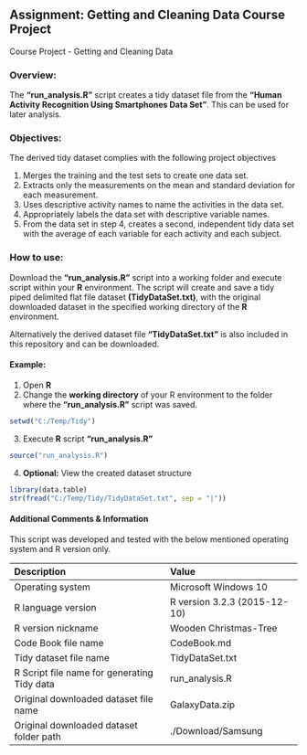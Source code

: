 ## Assignment: Getting and Cleaning Data Course Project
Course Project - Getting and Cleaning Data  

### Overview:
The **“run_analysis.R”** script creates a tidy dataset file from the **“Human Activity Recognition Using Smartphones Data Set”**. This can be used for later analysis.  

### Objectives:
The derived tidy dataset complies with the following project objectives

1. Merges the training and the test sets to create one data set.
2. Extracts only the measurements on the mean and standard deviation for each measurement.
3. Uses descriptive activity names to name the activities in the data set.
4. Appropriately labels the data set with descriptive variable names.
5. From the data set in step 4, creates a second, independent tidy data set with the average of each variable for each activity and each subject.  

### How to use:
Download the **“run_analysis.R”** script into a working folder and execute script within your **R** environment. The script will create and save a tidy piped delimited flat file dataset **(TidyDataSet.txt)**, with the original downloaded dataset in the specified working directory of the **R** environment.

Alternatively the derived dataset file **“TidyDataSet.txt”** is also included in this repository and can be downloaded.

#### Example:
1. Open **R**
2. Change the **working directory** of your R environment to the folder where the **“run_analysis.R”** script was saved.
```R
setwd("C:/Temp/Tidy")
``` 
3. Execute **R** script **“run_analysis.R”** 
```R 
source("run_analysis.R")
```
4. **Optional:** View the created dataset structure
```R 
library(data.table)
str(fread("C:/Temp/Tidy/TidyDataSet.txt", sep = "|"))
```

#### Additional Comments & Information

This script was developed and tested with the below mentioned operating system and R version only.

| Description | Value |
|  :-- | :-- | 
| Operating system | Microsoft Windows 10 |
| R language version | R version 3.2.3 (2015-12-10) |
| R version nickname | Wooden Christmas-Tree |
| Code Book file name | CodeBook.md |
| Tidy dataset file name | TidyDataSet.txt |
| R Script file name for generating Tidy data | run_analysis.R |
| Original downloaded dataset file name | GalaxyData.zip |
| Original downloaded dataset folder path | ./Download/Samsung |
